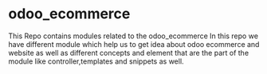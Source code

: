 # odoo_ecommerce
This Repo contains modules related to the odoo_ecommerce
In this repo we have different module which help us to get idea about odoo  ecommerce and website as well as different concepts and element that are the part of the module like controller,templates and snippets as well.
